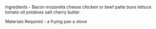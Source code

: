 ingredients -
Bacon
mozarella cheese
chicken or beef patte
buns
lettuce
tomato
oil
potatoes
salt
cherry 
butter

Materials Required -
a frying pan
a stove